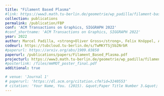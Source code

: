 ```yaml
---
title: "Filament Based Plasma"
#link: https://www3.math.tu-berlin.de/geometrie/wp_padilla/filament-based-plasma/
collection: publications
permalink: /publication/FBP
conf: 'ACM Transactions on Graphics, SIGGRAPH 2022'
#conf_shortname: 'ACM Transactions on Graphics, SIGGRAPH 2022'
year: 2022
author: Marcel Padilla, <strong>Oliver Gross</strong>, Felix Knöppel, Albert Chern, Ulrich Pinkall, Peter Schröder
codeurl: https://tubcloud.tu-berlin.de/s/TwMKYTSj5b2NrbR
#paperurl: https://arxiv.org/abs/1909.03850
paperurl: /publications/papers/Filament_Based_Plasma.pdf
projecturl: https://www3.math.tu-berlin.de/geometrie/wp_padilla/filament-based-plasma/
#posterlink: /files/mmMOT_poster_final.pdf
additional: true

# venue: 'Journal 1'
# paperurl: 'https://dl.acm.org/citation.cfm?id=3240553'
# citation: 'Your Name, You. (2015). &quot;Paper Title Number 3.&quot; <i>Journal 1</i>. 1(3).'
---
```

